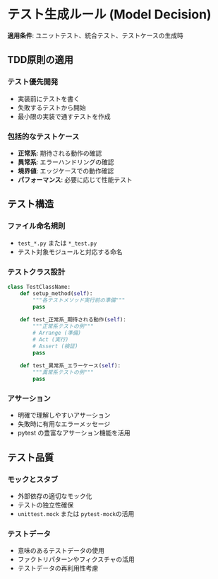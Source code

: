 # テスト生成ルール (Model Decision)

**適用条件**: ユニットテスト、統合テスト、テストケースの生成時

## TDD原則の適用

### テスト優先開発
- 実装前にテストを書く
- 失敗するテストから開始
- 最小限の実装で通すテストを作成

### 包括的なテストケース
- **正常系**: 期待される動作の確認
- **異常系**: エラーハンドリングの確認
- **境界値**: エッジケースでの動作確認
- **パフォーマンス**: 必要に応じて性能テスト

## テスト構造

### ファイル命名規則
- `test_*.py` または `*_test.py`
- テスト対象モジュールと対応する命名

### テストクラス設計
```python
class TestClassName:
    def setup_method(self):
        """各テストメソッド実行前の準備"""
        pass
    
    def test_正常系_期待される動作(self):
        """正常系テストの例"""
        # Arrange (準備)
        # Act (実行) 
        # Assert (検証)
        pass
    
    def test_異常系_エラーケース(self):
        """異常系テストの例"""
        pass
```

### アサーション
- 明確で理解しやすいアサーション
- 失敗時に有用なエラーメッセージ
- pytest の豊富なアサーション機能を活用

## テスト品質

### モックとスタブ
- 外部依存の適切なモック化
- テストの独立性確保
- `unittest.mock` または `pytest-mock`の活用

### テストデータ
- 意味のあるテストデータの使用
- ファクトリパターンやフィクスチャの活用
- テストデータの再利用性考慮